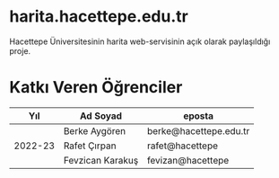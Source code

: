 # harita.hacettepe.edu.tr

Hacettepe Üniversitesinin harita web-servisinin açık olarak paylaşıldığı proje.

# Katkı Veren Öğrenciler


<table>
    <thead>
        <tr>
            <th>Yıl</th>
            <th>Ad Soyad</th>
            <th>eposta</th>
        </tr>
    </thead>
    <tbody>
        <tr>
            <td rowspan=3>2022-23</td>
            <td> Berke Aygören </td>
            <td> berke@hacettepe.edu.tr </td>
        </tr>
        <tr>
            <td> Rafet Çırpan</td>
            <td> rafet@hacettepe</td>    
        </tr>
        <tr>
            <td> Fevzican Karakuş</td>
            <td> fevizan@hacettepe</td>
        </tr>
    </tbody>
</table>

